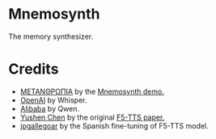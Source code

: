 # Mnemosynth
The memory synthesizer.

# Credits
* [ΜΕΤΑΝΘΡΩΠΙΑ](https://github.com/METANTROP-IA) by the [Mnemosynth demo.](https://github.com/Metantrop-IA/Mnemosynth-00)
* [OpenAI](https://huggingface.co/openai) by Whisper.
* [Alibaba](https://huggingface.co/Qwen) by Qwen.                     
* [Yushen Chen](https://huggingface.co/SWivid) by the original [F5-TTS paper.](https://arxiv.org/abs/2410.06885)
* [jpgallegoar](https://github.com/jpgallegoar) by the Spanish fine-tuning of F5-TTS model.